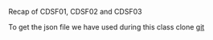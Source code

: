 Recap of CDSF01, CDSF02 and CDSF03

To get the json file we have used during this class clone [git](https://github.com/totvslabs/datachallenge)

